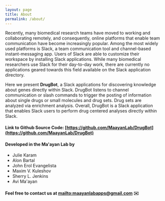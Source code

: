```yaml
---
layout: page
title: About 
permalink: /about/
---
```


Recently, many biomedical research teams have moved to working and collaborating remotely, and consequently, online platforms that enable team communication have become increasingly popular. Among the most widely used platforms is Slack, a team communication tool and channel-based instant-messaging app. Users of Slack are able to customize their workspace by installing Slack applications. While many biomedical researchers use Slack for their day-to-day work, there are currently no applications geared towards this field available on the Slack application directory.

Here we present **DrugBot**, a Slack applications for discovering knowledge about genes directly within Slack. DrugBot listens to channel communication or slash commands to trigger the posting of information about single drugs or small molecules and drug sets. Drug sets are analyzed via enrichment analysis. Overall, DrugBot is a Slack application that enables Slack users to perform drug centered analyses directly within Slack.

#### Link to Github Source Code: [https://github.com/MaayanLab/DrugBot](https://github.com/MaayanLab/DrugBot)

#### Developed in the Ma'ayan Lab by
- Julie Karam
- Alon Bartal
- John Erol Evangelista
- Maxim V. Kuleshov
- Sherry L. Jenkins
- Avi Ma'ayan

#### Feel free to contact us at <mailto:maayanlabapps@gmail.com> ✉️